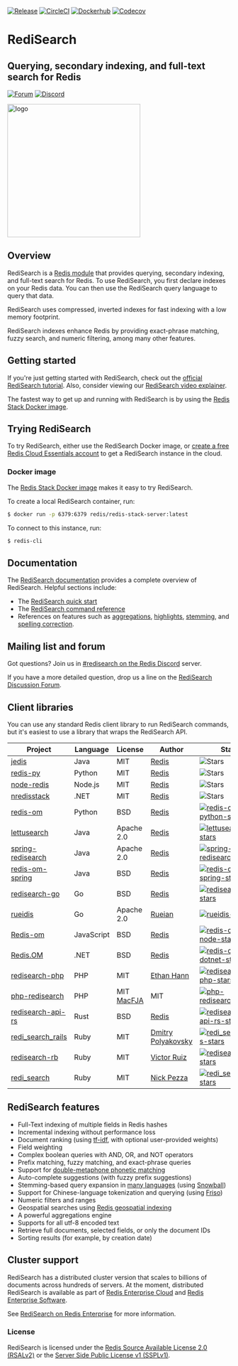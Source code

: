 [![Release](https://img.shields.io/github/v/release/redisearch/redisearch.svg?sort=semver)](https://github.com/RediSearch/RediSearch/releases)
[![CircleCI](https://circleci.com/gh/RediSearch/RediSearch/tree/master.svg?style=svg)](https://circleci.com/gh/RediSearch/RediSearch/tree/master)
[![Dockerhub](https://img.shields.io/docker/pulls/redis/redis-stack-server?label=redis-stack-server)](https://hub.docker.com/r/redis/redis-stack-server/)
[![Codecov](https://codecov.io/gh/RediSearch/RediSearch/branch/master/graph/badge.svg)](https://codecov.io/gh/RediSearch/RediSearch)

# RediSearch
## Querying, secondary indexing, and full-text search for Redis
[![Forum](https://img.shields.io/badge/Forum-RediSearch-blue)](https://forum.redis.com/c/modules/redisearch/)
[![Discord](https://img.shields.io/discord/697882427875393627?style=flat-square)](https://discord.gg/xTbqgTB)

<img src="https://redis.io/docs/stack/search/img/logo.svg" alt="logo" width="300"/>

## Overview

RediSearch is a [Redis module](https://redis.io/modules) that provides querying, secondary indexing, and full-text search for Redis. To use RediSearch, you first declare indexes on your Redis data. You can then use the RediSearch query language to query that data.

RediSearch uses compressed, inverted indexes for fast indexing with a low memory footprint.

RediSearch indexes enhance Redis by providing exact-phrase matching, fuzzy search, and numeric filtering, among many other features.

## Getting started

If you're just getting started with RediSearch, check out the [official RediSearch tutorial](https://github.com/RediSearch/redisearch-getting-started). Also, consider viewing our [RediSearch video explainer](https://www.youtube.com/watch?v=B10nHEdW3NA).

The fastest way to get up and running with RediSearch is by using the [Redis Stack Docker image](https://hub.docker.com/r/redis/redis-stack/).

## Trying RediSearch

To try RediSearch, either use the RediSearch Docker image, or [create a free Redis Cloud Essentials account](https://redis.com/try-free/) to get a RediSearch instance in the cloud.

### Docker image

The [Redis Stack Docker image](https://hub.docker.com/r/redis/redis-stack-server/) makes it easy to try RediSearch.

To create a local RediSearch container, run:

```sh
$ docker run -p 6379:6379 redis/redis-stack-server:latest
```

To connect to this instance, run:

```sh
$ redis-cli
```

## Documentation

The [RediSearch documentation](https://redis.io/docs/stack/search/) provides a complete overview of RediSearch. Helpful sections include:

* The [RediSearch quick start](https://redis.io/docs/stack/search/Quick_Start/)
* The [RediSearch command reference](https://redis.io/docs/stack/search/Commands/)
* References on features such as [aggregations](https://redis.io/docs/stack/search/reference/aggregations), [highlights](https://redis.io/docs/stack/search/reference/highlight/), [stemming](https://redis.io/docs/stack/search/reference/stemming/), and [spelling correction](https://redis.io/docs/stack/search/reference/spellcheck/).

## Mailing list and forum

Got questions? Join us in [#redisearch on the Redis Discord](https://discord.gg/knMsnYmwXu) server.

If you have a more detailed question, drop us a line on the [RediSearch Discussion Forum](http://forum.redis.com/c/modules/redisearch).

## Client libraries

You can use any standard Redis client library to run RediSearch commands, but it's easiest to use a library that wraps the RediSearch API.

| Project | Language | License | Author | Stars | Comment |
|----------|---------|--------|---------|-------|------- |
| [jedis][jedis-url] | Java | MIT | [Redis][redis-url] | ![Stars][jedis-stars] | |
| [redis-py][redis-py-url] | Python | MIT | [Redis][redis-url] | ![Stars][redis-py-stars] | |
| [node-redis][node-redis-url] | Node.js | MIT | [Redis][redis-url] | ![Stars][node-redis-stars] | |
| [nredisstack][nredisstack-url] | .NET | MIT | [Redis][redis-url] | ![Stars][nredisstack-stars] | |
| [redis-om][redis-om-python-url] | Python | BSD | [Redis][redis-om-python-author] | [![redis-om-python-stars]][redis-om-python-url] |
| [lettusearch][lettusearch-url] | Java | Apache 2.0 | [Redis][lettusearch-author] | [![lettusearch-stars]][lettusearch-url] |
| [spring-redisearch][spring-redisearch-url] | Java | Apache 2.0 | [Redis][spring-redisearch-author] | [![spring-redisearch-stars]][spring-redisearch-url] |
| [redis-om-spring][redis-om-spring-url] | Java | BSD | [Redis][redis-om-spring-author] | [![redis-om-spring-stars]][redis-om-spring-url] |
| [redisearch-go][redisearch-go-url] | Go | BSD | [Redis][redisearch-go-author] | [![redisearch-go-stars]][redisearch-go-url] |
| [rueidis][rueidis-url] | Go | Apache 2.0 | [Rueian][rueidis-author] | [![rueidis-stars]][rueidis-url] |
| [Redis-om][redis-om-node-url] | JavaScript | BSD | [Redis][redis-om-node-author] | [![redis-om-node-stars]][redis-om-node-url] |
| [Redis.OM][redis-om-dotnet-url] | .NET | BSD | [Redis][redis-om-dotnet-author] | [![redis-om-dotnet-stars]][redis-om-dotnet-url] |
| [redisearch-php][redisearch-php-url] | PHP | MIT | [Ethan Hann][redisearch-php-author] | [![redisearch-php-stars]][redisearch-php-url] |
| [php-redisearch][php-redisearch-url] | PHP | MIT [MacFJA][php-redisearch-author] | MIT | [![php-redisearch-stars]][php-redisearch-url] |
| [redisearch-api-rs][redisearch-api-rs-url] | Rust | BSD | [Redis][redisearch-api-rs-author] | [![redisearch-api-rs-stars]][redisearch-api-rs-url] |
| [redi_search_rails][redi_search_rails-url] | Ruby | MIT | [Dmitry Polyakovsky][redi_search_rails-author] | [![redi_search_rails-stars]][redi_search_rails-url]|
| [redisearch-rb][redisearch-rb-url] | Ruby | MIT | [Victor Ruiz][redisearch-rb-author] | [![redisearch-rb-stars]][redisearch-rb-url]|
| [redi_search][redi_search-url] | Ruby | MIT | [Nick Pezza][redi_search-author] | [![redi_search-stars]][redi_search-url] |

[redis-url]: https://redis.com

[redis-py-url]: https://github.com/redis/redis-py
[redis-py-stars]: https://img.shields.io/github/stars/redis/redis-py.svg?style=social&amp;label=Star&amp;maxAge=2592000
[redis-py-package]: https://pypi.python.org/pypi/redis

[jedis-url]: https://github.com/redis/jedis
[jedis-stars]: https://img.shields.io/github/stars/redis/jedis.svg?style=social&amp;label=Star&amp;maxAge=2592000
[Jedis-package]: https://search.maven.org/artifact/redis.clients/jedis

[nredisstack-url]: https://github.com/redis/nredisstack
[nredisstack-stars]: https://img.shields.io/github/stars/redis/nredisstack.svg?style=social&amp;label=Star&amp;maxAge=2592000
[nredisstack-package]: https://www.nuget.org/packages/nredisstack/

[node-redis-url]: https://github.com/redis/node-redis
[node-redis-stars]: https://img.shields.io/github/stars/redis/node-redis.svg?style=social&amp;label=Star&amp;maxAge=2592000
[node-redis-package]: https://www.npmjs.com/package/redis


[redis-om-python-url]: https://github.com/redis/redis-om-python
[redis-om-python-author]: https://redis.com
[redis-om-python-stars]: https://img.shields.io/github/stars/redis/redis-om-python.svg?style=social&amp;label=Star&amp;maxAge=2592000

[lettusearch-url]: https://github.com/RediSearch/lettusearch
[lettusearch-author]: https://redis.com
[lettusearch-stars]: https://img.shields.io/github/stars/RediSearch/lettusearch.svg?style=social&amp;label=Star&amp;maxAge=2592000

[spring-redisearch-url]: https://github.com/RediSearch/spring-redisearch
[spring-redisearch-author]: https://redis.com
[spring-redisearch-stars]: https://img.shields.io/github/stars/RediSearch/spring-redisearch.svg?style=social&amp;label=Star&amp;maxAge=2592000

[redis-om-spring-url]: https://github.com/redis/redis-om-spring
[redis-om-spring-author]: https://redis.com
[redis-om-spring-stars]: https://img.shields.io/github/stars/redis/redis-om-spring.svg?style=social&amp;label=Star&amp;maxAge=2592000

[redisearch-go-url]: https://github.com/RediSearch/redisearch-go
[redisearch-go-author]: https://redis.com
[redisearch-go-stars]: https://img.shields.io/github/stars/RediSearch/redisearch-go.svg?style=social&amp;label=Star&amp;maxAge=2592000

[rueidis-url]: https://github.com/rueian/rueidis
[rueidis-author]: https://github.com/rueian
[rueidis-stars]: https://img.shields.io/github/stars/rueian/rueidis.svg?style=social&amp;label=Star&amp;maxAge=2592000

[redis-om-node-url]: https://github.com/redis/redis-om-node
[redis-om-node-author]: https://redis.com
[redis-om-node-stars]: https://img.shields.io/github/stars/redis/redis-om-node.svg?style=social&amp;label=Star&amp;maxAge=2592000

[redis-om-dotnet-url]: https://github.com/redis/redis-om-dotnet
[redis-om-dotnet-author]: https://redis.com
[redis-om-dotnet-stars]: https://img.shields.io/github/stars/redis/redis-om-dotnet.svg?style=social&amp;label=Star&amp;maxAge=2592000

[redisearch-php-url]: https://github.com/ethanhann/redisearch-php
[redisearch-php-author]: https://github.com/ethanhann
[redisearch-php-stars]: https://img.shields.io/github/stars/ethanhann/redisearch-php.svg?style=social&amp;label=Star&amp;maxAge=2592000

[php-redisearch-url]: https://github.com/MacFJA/php-redisearch
[php-redisearch-author]: https://github.com/MacFJA
[php-redisearch-stars]: https://img.shields.io/github/stars/MacFJA/php-redisearch.svg?style=social&amp;label=Star&amp;maxAge=2592000

[redi_search_rails-url]: https://github.com/dmitrypol/redi_search_rails
[redi_search_rails-author]: https://github.com/dmitrypol
[redi_search_rails-stars]: https://img.shields.io/github/stars/dmitrypol/redi_search_rails.svg?style=social&amp;label=Star&amp;maxAge=2592000

[redisearch-rb-url]: https://github.com/vruizext/redisearch-rb
[redisearch-rb-author]: https://github.com/vruizext
[redisearch-rb-stars]: https://img.shields.io/github/stars/vruizext/redisearch-rb.svg?style=social&amp;label=Star&amp;maxAge=2592000

[redi_search-url]: https://github.com/npezza93/redi_search
[redi_search-author]: https://github.com/npezza93
[redi_search-stars]: https://img.shields.io/github/stars/npezza93/redi_search.svg?style=social&amp;label=Star&amp;maxAge=2592000

[redisearch-api-rs-url]: https://github.com/RediSearch/redisearch-api-rs
[redisearch-api-rs-author]: https://redis.com
[redisearch-api-rs-stars]: https://img.shields.io/github/stars/RediSearch/redisearch-api-rs.svg?style=social&amp;label=Star&amp;maxAge=2592000

## RediSearch features

* Full-Text indexing of multiple fields in Redis hashes
* Incremental indexing without performance loss
* Document ranking (using [tf-idf](https://en.wikipedia.org/wiki/Tf%E2%80%93idf), with optional user-provided weights)
* Field weighting
* Complex boolean queries with AND, OR, and NOT operators
* Prefix matching, fuzzy matching, and exact-phrase queries
* Support for [double-metaphone phonetic matching](https://redis.io/docs/stack/search/reference/phonetic_matching/)
* Auto-complete suggestions (with fuzzy prefix suggestions)
* Stemming-based query expansion in [many languages](https://redis.io/docs/stack/search/reference/stemming/) (using [Snowball](http://snowballstem.org/))
* Support for Chinese-language tokenization and querying (using [Friso](https://github.com/lionsoul2014/friso))
* Numeric filters and ranges
* Geospatial searches using [Redis geospatial indexing](/commands/georadius)
* A powerful aggregations engine
* Supports for all utf-8 encoded text
* Retrieve full documents, selected fields, or only the document IDs
* Sorting results (for example, by creation date)

## Cluster support

RediSearch has a distributed cluster version that scales to billions of documents across hundreds of servers. At the moment, distributed RediSearch is available as part of [Redis Enterprise Cloud](https://redis.com/redis-enterprise-cloud/overview/) and [Redis Enterprise Software](https://redis.com/redis-enterprise-software/overview/).

See [RediSearch on Redis Enterprise](https://redis.com/modules/redisearch/) for more information.

### License

RediSearch is licensed under the [Redis Source Available License 2.0 (RSALv2)](https://redis.com/legal/rsalv2-agreement) or the [Server Side Public License v1 (SSPLv1)](https://www.mongodb.com/licensing/server-side-public-license).
